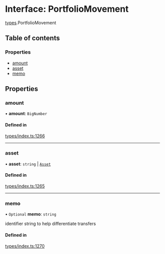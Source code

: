 # Interface: PortfolioMovement

[types](../wiki/types).PortfolioMovement

## Table of contents

### Properties

- [amount](../wiki/types.PortfolioMovement#amount)
- [asset](../wiki/types.PortfolioMovement#asset)
- [memo](../wiki/types.PortfolioMovement#memo)

## Properties

### amount

• **amount**: `BigNumber`

#### Defined in

[types/index.ts:1266](https://github.com/PolymeshAssociation/polymesh-sdk/blob/2d3ac2ae/src/types/index.ts#L1266)

___

### asset

• **asset**: `string` \| [`Asset`](../wiki/api.entities.Asset.Asset)

#### Defined in

[types/index.ts:1265](https://github.com/PolymeshAssociation/polymesh-sdk/blob/2d3ac2ae/src/types/index.ts#L1265)

___

### memo

• `Optional` **memo**: `string`

identifier string to help differentiate transfers

#### Defined in

[types/index.ts:1270](https://github.com/PolymeshAssociation/polymesh-sdk/blob/2d3ac2ae/src/types/index.ts#L1270)
